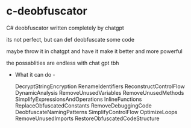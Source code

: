 # c-deobfuscator
C# deobfuscator written completely by chatgpt


 its not perfect, but can def deobfuscate some code

 maybe throw it in chatgpt and have it make it better and more powerful

 the possablities are endless with chat gpt tbh
 
- What it can do -

    DecryptStringEncryption
    RenameIdentifiers
    ReconstructControlFlow
    DynamicAnalysis
    RemoveUnusedVariables
    RemoveUnusedMethods
    SimplifyExpressionsAndOperations
    InlineFunctions
    ReplaceObfuscatedConstants
    RemoveDebuggingCode
    DeobfuscateNamingPatterns
    SimplifyControlFlow
    OptimizeLoops
    RemoveUnusedImports
    RestoreObfuscatedCodeStructure
